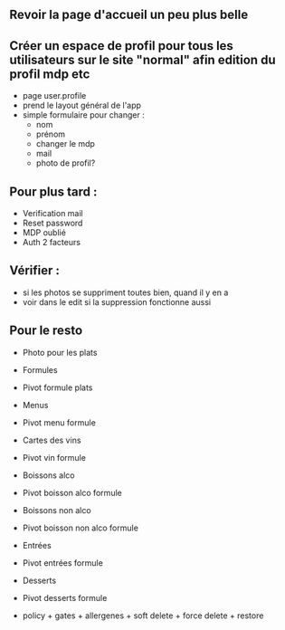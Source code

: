 
## Revoir la page d'accueil un peu plus belle 

## Créer un espace de profil pour tous les utilisateurs sur le site "normal" afin edition du profil mdp etc
- page user.profile
- prend le layout général de l'app
- simple formulaire pour changer : 
    - nom
    - prénom
    - changer le mdp
    - mail
    - photo de profil?


## Pour plus tard :
- Verification mail
- Reset password
- MDP oublié
- Auth 2 facteurs


## Vérifier : 
- si les photos se suppriment toutes bien, quand il y en a
- voir dans le edit si la suppression fonctionne aussi
## Pour le resto
- Photo pour les plats

- Formules
- Pivot formule plats

- Menus
- Pivot menu formule

- Cartes des vins
- Pivot vin formule

- Boissons alco
- Pivot boisson alco formule

- Boissons non alco
- Pivot boisson non alco formule

- Entrées
- Pivot entrées formule

- Desserts
- Pivot desserts formule

+ policy + gates + allergenes + soft delete + force delete + restore